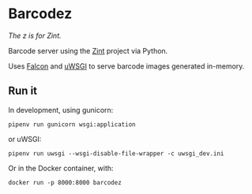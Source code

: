 # Barcodez

_The z is for Zint._

Barcode server using the [Zint](http://www.zint.org.uk/) project via Python.

Uses [Falcon](https://falcon.readthedocs.io) and [uWSGI](https://uwsgi-docs.readthedocs.io) to serve barcode images generated in-memory.

## Run it

In development, using gunicorn:

    pipenv run gunicorn wsgi:application

or uWSGI:

    pipenv run uwsgi --wsgi-disable-file-wrapper -c uwsgi_dev.ini

Or in the Docker container, with:

    docker run -p 8000:8000 barcodez





